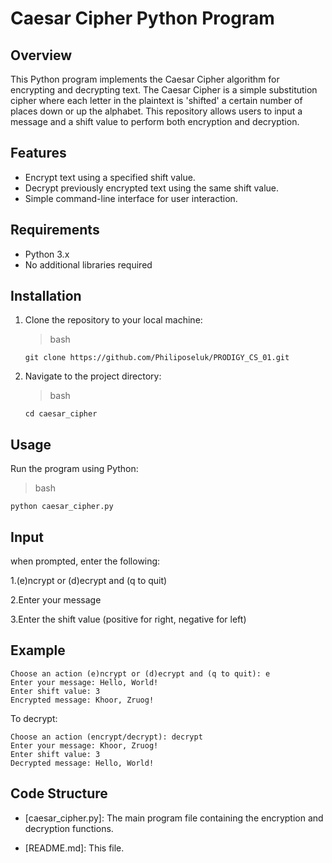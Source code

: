 # Caesar Cipher Python Program

## Overview

This Python program implements the Caesar Cipher algorithm for encrypting and decrypting text. The Caesar Cipher is a simple substitution cipher where each letter in the plaintext is 'shifted' a certain number of places down or up the alphabet. This repository allows users to input a message and a shift value to perform both encryption and decryption.

## Features

- Encrypt text using a specified shift value.
- Decrypt previously encrypted text using the same shift value.
- Simple command-line interface for user interaction.

## Requirements

- Python 3.x
- No additional libraries required

## Installation

1. Clone the repository to your local machine:
      >bash

       git clone https://github.com/Philiposeluk/PRODIGY_CS_01.git
   
2. Navigate to the project directory:
      >bash 
      
       cd caesar_cipher
## Usage


  
  Run the program using Python:
   >bash

    python caesar_cipher.py

## Input


when prompted, enter the following:

 1.(e)ncrypt or (d)ecrypt and (q to quit)
 
 2.Enter your message
 
 3.Enter the shift value (positive for right, negative for left)

## Example 

    Choose an action (e)ncrypt or (d)ecrypt and (q to quit): e
    Enter your message: Hello, World!  
    Enter shift value: 3
    Encrypted message: Khoor, Zruog!

To decrypt:

    Choose an action (encrypt/decrypt): decrypt
    Enter your message: Khoor, Zruog!
    Enter shift value: 3
    Decrypted message: Hello, World!


## Code Structure
 
 - [caesar_cipher.py]: The main program file containing the encryption and decryption functions.
 
 - [README.md]: This file.



